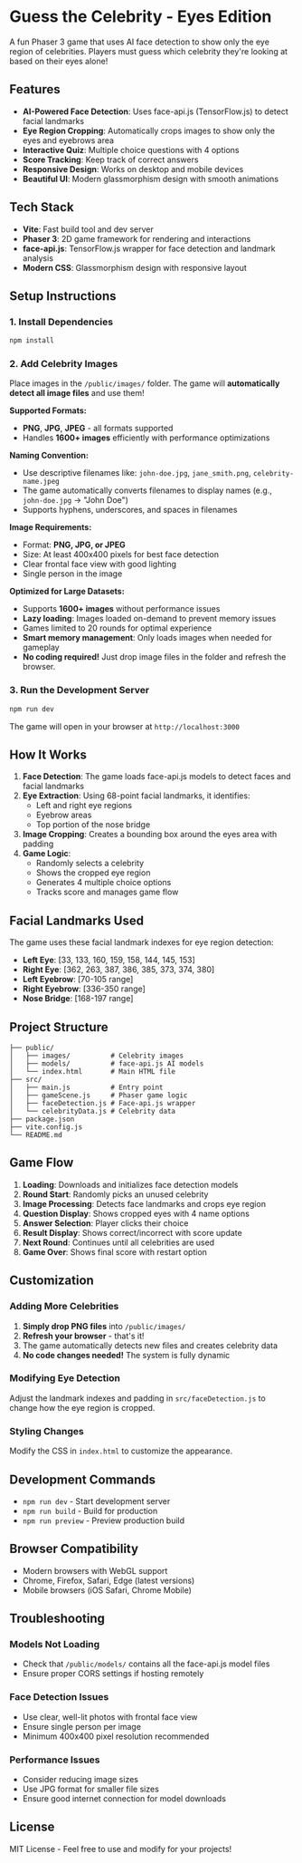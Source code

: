 # Guess the Celebrity - Eyes Edition

A fun Phaser 3 game that uses AI face detection to show only the eye region of celebrities. Players must guess which celebrity they're looking at based on their eyes alone!

## Features

- **AI-Powered Face Detection**: Uses face-api.js (TensorFlow.js) to detect facial landmarks
- **Eye Region Cropping**: Automatically crops images to show only the eyes and eyebrows area
- **Interactive Quiz**: Multiple choice questions with 4 options
- **Score Tracking**: Keep track of correct answers
- **Responsive Design**: Works on desktop and mobile devices
- **Beautiful UI**: Modern glassmorphism design with smooth animations

## Tech Stack

- **Vite**: Fast build tool and dev server
- **Phaser 3**: 2D game framework for rendering and interactions
- **face-api.js**: TensorFlow.js wrapper for face detection and landmark analysis
- **Modern CSS**: Glassmorphism design with responsive layout

## Setup Instructions

### 1. Install Dependencies
```bash
npm install
```

### 2. Add Celebrity Images
Place images in the `/public/images/` folder. The game will **automatically detect all image files** and use them!

**Supported Formats:**
- **PNG**, **JPG**, **JPEG** - all formats supported
- Handles **1600+ images** efficiently with performance optimizations

**Naming Convention:**
- Use descriptive filenames like: `john-doe.jpg`, `jane_smith.png`, `celebrity-name.jpeg`
- The game automatically converts filenames to display names (e.g., `john-doe.jpg` → "John Doe")
- Supports hyphens, underscores, and spaces in filenames

**Image Requirements:**
- Format: **PNG, JPG, or JPEG**
- Size: At least 400x400 pixels for best face detection  
- Clear frontal face view with good lighting
- Single person in the image

**Optimized for Large Datasets:**
- Supports **1600+ images** without performance issues
- **Lazy loading**: Images loaded on-demand to prevent memory issues
- Games limited to 20 rounds for optimal experience  
- **Smart memory management**: Only loads images when needed for gameplay
- **No coding required!** Just drop image files in the folder and refresh the browser.

### 3. Run the Development Server
```bash
npm run dev
```

The game will open in your browser at `http://localhost:3000`

## How It Works

1. **Face Detection**: The game loads face-api.js models to detect faces and facial landmarks
2. **Eye Extraction**: Using 68-point facial landmarks, it identifies:
   - Left and right eye regions
   - Eyebrow areas
   - Top portion of the nose bridge
3. **Image Cropping**: Creates a bounding box around the eyes area with padding
4. **Game Logic**: 
   - Randomly selects a celebrity
   - Shows the cropped eye region
   - Generates 4 multiple choice options
   - Tracks score and manages game flow

## Facial Landmarks Used

The game uses these facial landmark indexes for eye region detection:
- **Left Eye**: [33, 133, 160, 159, 158, 144, 145, 153]
- **Right Eye**: [362, 263, 387, 386, 385, 373, 374, 380]
- **Left Eyebrow**: [70-105 range]
- **Right Eyebrow**: [336-350 range]
- **Nose Bridge**: [168-197 range]

## Project Structure

```
├── public/
│   ├── images/          # Celebrity images
│   ├── models/          # face-api.js AI models
│   └── index.html       # Main HTML file
├── src/
│   ├── main.js          # Entry point
│   ├── gameScene.js     # Phaser game logic
│   ├── faceDetection.js # Face-api.js wrapper
│   └── celebrityData.js # Celebrity data
├── package.json
├── vite.config.js
└── README.md
```

## Game Flow

1. **Loading**: Downloads and initializes face detection models
2. **Round Start**: Randomly picks an unused celebrity
3. **Image Processing**: Detects face landmarks and crops eye region
4. **Question Display**: Shows cropped eyes with 4 name options
5. **Answer Selection**: Player clicks their choice
6. **Result Display**: Shows correct/incorrect with score update
7. **Next Round**: Continues until all celebrities are used
8. **Game Over**: Shows final score with restart option

## Customization

### Adding More Celebrities
1. **Simply drop PNG files** into `/public/images/`
2. **Refresh your browser** - that's it!
3. The game automatically detects new files and creates celebrity data
4. **No code changes needed!** The system is fully dynamic

### Modifying Eye Detection
Adjust the landmark indexes and padding in `src/faceDetection.js` to change how the eye region is cropped.

### Styling Changes
Modify the CSS in `index.html` to customize the appearance.

## Development Commands

- `npm run dev` - Start development server
- `npm run build` - Build for production
- `npm run preview` - Preview production build

## Browser Compatibility

- Modern browsers with WebGL support
- Chrome, Firefox, Safari, Edge (latest versions)
- Mobile browsers (iOS Safari, Chrome Mobile)

## Troubleshooting

### Models Not Loading
- Check that `/public/models/` contains all the face-api.js model files
- Ensure proper CORS settings if hosting remotely

### Face Detection Issues
- Use clear, well-lit photos with frontal face view
- Ensure single person per image
- Minimum 400x400 pixel resolution recommended

### Performance Issues
- Consider reducing image sizes
- Use JPG format for smaller file sizes
- Ensure good internet connection for model downloads

## License

MIT License - Feel free to use and modify for your projects!
